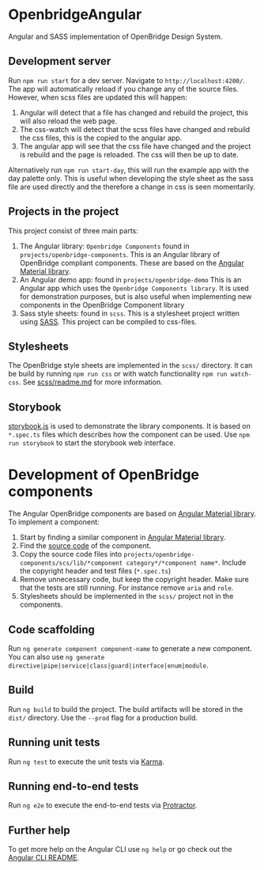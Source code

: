 # OpenbridgeAngular

Angular and SASS implementation of OpenBridge Design System.  

## Development server

Run `npm run start` for a dev server. Navigate to `http://localhost:4200/`. The app will automatically reload if you change any of the source files.
However, when scss files are updated this will happen:
1. Angular will detect that a file has changed and rebuild the project, this will also reload the web page.
2. The css-watch will detect that the scss files have changed and rebuild the css files, this is the copied to the angular app.
3. The angular app will see that the css file have changed and the project is rebuild and the page is reloaded. The css will then be up to date.

Alternatively run `npm run start-day`, this will run the example app with the day palette only. 
This is useful when developing the style sheet as the sass file are used directly and the therefore a change in css is seen momentarily.

## Projects in the project
This project consist of three main parts:
1. The Angular library: `Openbridge Components` found in `projects/openbridge-components`. 
    This is an Angular library of OpenBridge compliant components. These are based on the [Angular Material library](https://material.angular.io/).
2. An Angular demo app: found in `projects/openbridge-demo`
    This is an Angular app which uses the `Openbridge Components library`.
    It is used for demonstration purposes, but is also useful when implementing new components in the OpenBridge Component library
3. Sass style sheets: found in `scss`.
    This is a stylesheet project written using [SASS](https://sass-lang.com/). This project can be compiled to css-files.

## Stylesheets
The OpenBridge style sheets are implemented in the `scss/` directory. It can be build by running `npm run css` or with watch functionality `npm run watch-css`.
See [scss/readme.md](scss/readme.md) for more information.

## Storybook
[storybook.js](https://storybook.js.org/) is used to demonstrate the library components. 
It is based on `*.spec.ts` files which describes how the component can be used.
Use `npm run storybook` to start the storybook web interface.

# Development of OpenBridge components
The Angular OpenBridge components are based on [Angular Material library](https://material.angular.io/).
To implement a component:
1. Start by finding a similar component in [Angular Material library](https://material.angular.io/components/categories).
2. Find the [source code](https://github.com/angular/components/tree/master/src/material) of the component.
3. Copy the source code files into `projects/openbridge-components/scs/lib/*component category*/*component name*`. Include the copyright header and test files (`*.spec.ts`)
4. Remove unnecessary code, but keep the copyright header. Make sure that the tests are still running. For instance remove `aria` and `role`. 
5. Stylesheets should be implemented in the `scss/` project not in the components.

## Code scaffolding

Run `ng generate component component-name` to generate a new component. You can also use `ng generate directive|pipe|service|class|guard|interface|enum|module`.

## Build

Run `ng build` to build the project. The build artifacts will be stored in the `dist/` directory. Use the `--prod` flag for a production build.

## Running unit tests

Run `ng test` to execute the unit tests via [Karma](https://karma-runner.github.io).

## Running end-to-end tests

Run `ng e2e` to execute the end-to-end tests via [Protractor](http://www.protractortest.org/).

## Further help

To get more help on the Angular CLI use `ng help` or go check out the [Angular CLI README](https://github.com/angular/angular-cli/blob/master/README.md).
